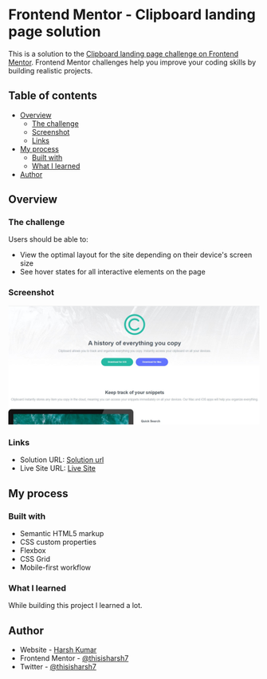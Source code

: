 # Frontend Mentor - Clipboard landing page solution

This is a solution to the [Clipboard landing page challenge on Frontend Mentor](https://www.frontendmentor.io/challenges/clipboard-landing-page-5cc9bccd6c4c91111378ecb9). Frontend Mentor challenges help you improve your coding skills by building realistic projects. 

## Table of contents

- [Overview](#overview)
  - [The challenge](#the-challenge)
  - [Screenshot](#screenshot)
  - [Links](#links)
- [My process](#my-process)
  - [Built with](#built-with)
  - [What I learned](#what-i-learned)
- [Author](#author)


## Overview

### The challenge

Users should be able to:

- View the optimal layout for the site depending on their device's screen size
- See hover states for all interactive elements on the page

### Screenshot

![](./screenshot15.jpg)


### Links

- Solution URL: [Solution url](https://www.frontendmentor.io/solutions/clipboardlandingpagecss-gPp8AAVCbe)
- Live Site URL: [Live Site](https://bejewelled-starlight-c05f6a.netlify.app/)

## My process

### Built with

- Semantic HTML5 markup
- CSS custom properties
- Flexbox
- CSS Grid
- Mobile-first workflow



### What I learned

While building this project I learned a lot.


## Author

- Website - [Harsh Kumar](https://github.com/thisisharsh7)
- Frontend Mentor - [@thisisharsh7](https://www.frontendmentor.io/profile/thisisharsh7)
- Twitter - [@thisisharsh7](https://www.twitter.com/thisisharsh7)

